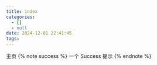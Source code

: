 ```yaml
---
title: index
categories:
  - []
  - null
date: 2024-12-01 22:41:45
tags:
---
```

主页
{% note success %}
一个 Success 提示
{% endnote %}